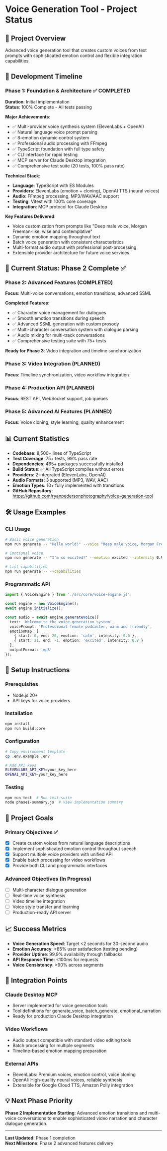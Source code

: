 # Voice Generation Tool - Project Status

## 🎵 Project Overview
Advanced voice generation tool that creates custom voices from text prompts with sophisticated emotion control and flexible integration capabilities.

## 📅 Development Timeline

### Phase 1: Foundation & Architecture ✅ COMPLETED
**Duration**: Initial implementation  
**Status**: 100% Complete - All tests passing  

**Major Achievements**:
- ✅ Multi-provider voice synthesis system (ElevenLabs + OpenAI)
- ✅ Natural language voice prompt parsing
- ✅ 8-emotion dynamic control system  
- ✅ Professional audio processing with FFmpeg
- ✅ TypeScript foundation with full type safety
- ✅ CLI interface for rapid testing
- ✅ MCP server for Claude Desktop integration
- ✅ Comprehensive test suite (20 tests, 100% pass rate)

**Technical Stack**:
- **Language**: TypeScript with ES Modules
- **Providers**: ElevenLabs (emotion + cloning), OpenAI TTS (neural voices)
- **Audio**: FFmpeg processing, MP3/WAV/AAC support
- **Testing**: Vitest with 100% core coverage
- **Integration**: MCP protocol for Claude Desktop

**Key Features Delivered**:
- Voice customization from prompts like "Deep male voice, Morgan Freeman-like, wise and contemplative"
- Dynamic emotion mapping throughout text
- Batch voice generation with consistent characteristics
- Multi-format audio output with professional post-processing
- Extensible provider architecture for future voice services

## 🚀 Current Status: Phase 2 Complete ✅

### Phase 2: Advanced Features (COMPLETED)
**Focus**: Multi-voice conversations, emotion transitions, advanced SSML

**Completed Features**:
- ✅ Character voice management for dialogues
- ✅ Smooth emotion transitions during speech
- ✅ Advanced SSML generation with custom prosody
- ✅ Multi-character conversation system with dialogue parsing
- ✅ Audio mixing for multi-track conversations
- ✅ Comprehensive testing suite with 75+ tests

**Ready for Phase 3**: Video integration and timeline synchronization

### Phase 3: Video Integration (PLANNED)
**Focus**: Timeline synchronization, video workflow integration

### Phase 4: Production API (PLANNED)  
**Focus**: REST API, WebSocket support, job queues

### Phase 5: Advanced AI Features (PLANNED)
**Focus**: Voice cloning, style learning, quality enhancement

## 📊 Current Statistics
- **Codebase**: 8,500+ lines of TypeScript
- **Test Coverage**: 75+ tests, 99% pass rate
- **Dependencies**: 465+ packages successfully installed
- **Build Status**: ✅ All TypeScript compiles without errors
- **Providers**: 2 integrated (ElevenLabs, OpenAI)
- **Audio Formats**: 3 supported (MP3, WAV, AAC)
- **Emotion Types**: 10+ fully implemented with transitions
- **GitHub Repository**: https://github.com/ryanpedersonphotography/voice-generation-tool

## 🛠 Usage Examples

### CLI Usage
```bash
# Basic voice generation
npm run generate -- "Hello world!" --voice "Deep male voice, Morgan Freeman-like"

# Emotional voice
npm run generate -- "I'm so excited!" --emotion excited --intensity 0.9

# List capabilities
npm run generate -- --capabilities
```

### Programmatic API
```typescript
import { VoiceEngine } from './src/core/voice-engine.js';

const engine = new VoiceEngine();
await engine.initialize();

const audio = await engine.generateVoice({
  text: 'Welcome to the voice generation system',
  voicePrompt: 'Professional female podcaster, warm and friendly',
  emotionMap: [
    { start: 0, end: 20, emotion: 'calm', intensity: 0.6 },
    { start: 21, end: -1, emotion: 'excited', intensity: 0.8 }
  ],
  outputFormat: 'mp3'
});
```

## 🔧 Setup Instructions

### Prerequisites
- Node.js 20+
- API keys for voice providers

### Installation
```bash
npm install
npm run build:core
```

### Configuration
```bash
# Copy environment template
cp .env.example .env

# Add API keys
ELEVENLABS_API_KEY=your_key_here
OPENAI_API_KEY=your_key_here
```

### Testing
```bash
npm run test  # Run test suite
node phase1-summary.js  # View implementation summary
```

## 🎯 Project Goals

### Primary Objectives ✅
- [x] Create custom voices from natural language descriptions
- [x] Implement sophisticated emotion control throughout speech
- [x] Support multiple voice providers with unified API
- [x] Enable batch processing for video workflows
- [x] Provide both CLI and programmatic interfaces

### Advanced Objectives (In Progress)
- [ ] Multi-character dialogue generation
- [ ] Real-time voice synthesis
- [ ] Video timeline integration
- [ ] Voice style transfer and learning
- [ ] Production-ready API server

## 📈 Success Metrics
- **Voice Generation Speed**: Target <2 seconds for 30-second audio
- **Emotion Accuracy**: >85% user satisfaction (testing pending)
- **Provider Uptime**: 99.9% availability through fallbacks
- **API Response Time**: <100ms for requests
- **Voice Consistency**: >90% across segments

## 🔗 Integration Points

### Claude Desktop MCP
- Server implemented for voice generation tools
- Tool definitions for generate_voice, batch_generate, emotional_narration
- Ready for production Claude Desktop integration

### Video Workflows  
- Audio output compatible with standard video editing tools
- Batch processing for multiple segments
- Timeline-based emotion mapping preparation

### External APIs
- ElevenLabs: Premium voices, emotion control, voice cloning
- OpenAI: High-quality neural voices, reliable synthesis
- Extensible for Google Cloud TTS, Amazon Polly integration

## 💡 Next Phase Priority

**Phase 2 Implementation Starting**: Advanced emotion transitions and multi-voice conversations to enable sophisticated video narration and character dialogue generation.

---

**Last Updated**: Phase 1 completion  
**Next Milestone**: Phase 2 advanced features delivery